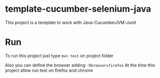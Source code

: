 # template-cucumber-selenium-java
This project is a template to work with Java-CucumberJVM-Junit

# Run
To run this project just type `mvn test` on project folder

Also you can define the browser adding `-Dbrowser=firefox`
At the time this project allow run test on firefox and chrome
